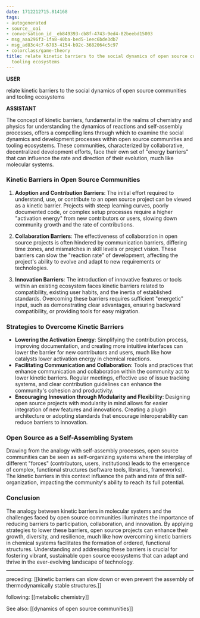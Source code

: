 ```yaml
---
date: 1712212715.814168
tags:
- autogenerated
- source__oai
- conversation_id__eb849393-cb8f-4743-9ed4-82beebd15003
- msg_aaa296f3-1fa8-40ba-bed5-1eec6bde3db7
- msg_ad83c4c7-6783-4154-b92c-3682064c5c97
- colorclass/game-theory
title: relate kinetic barriers to the social dynamics of open source communities and
  tooling ecosystems
---
```


**USER**

relate kinetic barriers to the social dynamics of open source communities and tooling ecosystems


**ASSISTANT**

The concept of kinetic barriers, fundamental in the realms of chemistry and physics for understanding the dynamics of reactions and self-assembly processes, offers a compelling lens through which to examine the social dynamics and development processes within open source communities and tooling ecosystems. These communities, characterized by collaborative, decentralized development efforts, face their own set of "energy barriers" that can influence the rate and direction of their evolution, much like molecular systems.

### Kinetic Barriers in Open Source Communities

1. **Adoption and Contribution Barriers**: The initial effort required to understand, use, or contribute to an open source project can be viewed as a kinetic barrier. Projects with steep learning curves, poorly documented code, or complex setup processes require a higher "activation energy" from new contributors or users, slowing down community growth and the rate of contributions.

2. **Collaboration Barriers**: The effectiveness of collaboration in open source projects is often hindered by communication barriers, differing time zones, and mismatches in skill levels or project vision. These barriers can slow the "reaction rate" of development, affecting the project's ability to evolve and adapt to new requirements or technologies.

3. **Innovation Barriers**: The introduction of innovative features or tools within an existing ecosystem faces kinetic barriers related to compatibility, existing user habits, and the inertia of established standards. Overcoming these barriers requires sufficient "energetic" input, such as demonstrating clear advantages, ensuring backward compatibility, or providing tools for easy migration.

### Strategies to Overcome Kinetic Barriers

- **Lowering the Activation Energy**: Simplifying the contribution process, improving documentation, and creating more intuitive interfaces can lower the barrier for new contributors and users, much like how catalysts lower activation energy in chemical reactions.
- **Facilitating Communication and Collaboration**: Tools and practices that enhance communication and collaboration within the community act to lower kinetic barriers. Regular meetings, effective use of issue tracking systems, and clear contribution guidelines can enhance the community's cohesion and productivity.
- **Encouraging Innovation through Modularity and Flexibility**: Designing open source projects with modularity in mind allows for easier integration of new features and innovations. Creating a plugin architecture or adopting standards that encourage interoperability can reduce barriers to innovation.

### Open Source as a Self-Assembling System

Drawing from the analogy with self-assembly processes, open source communities can be seen as self-organizing systems where the interplay of different "forces" (contributors, users, institutions) leads to the emergence of complex, functional structures (software tools, libraries, frameworks). The kinetic barriers in this context influence the path and rate of this self-organization, impacting the community's ability to reach its full potential.

### Conclusion

The analogy between kinetic barriers in molecular systems and the challenges faced by open source communities illuminates the importance of reducing barriers to participation, collaboration, and innovation. By applying strategies to lower these barriers, open source projects can enhance their growth, diversity, and resilience, much like how overcoming kinetic barriers in chemical systems facilitates the formation of ordered, functional structures. Understanding and addressing these barriers is crucial for fostering vibrant, sustainable open source ecosystems that can adapt and thrive in the ever-evolving landscape of technology.


---

preceding: [[kinetic barriers can slow down or even prevent the assembly of thermodynamically stable structures.]]  


following: [[metabolic chemistry]]

See also: [[dynamics of open source communities]]